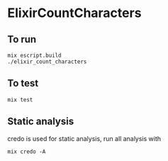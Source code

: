 # ElixirCountCharacters

## To run

```
mix escript.build
./elixir_count_characters
```

## To test

```
mix test
```

## Static analysis
credo is used for static analysis, run all analysis with

```
mix credo -A
```
